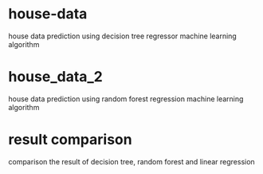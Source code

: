 # house-data
house data prediction using decision tree regressor machine learning algorithm
# house_data_2
house data prediction using random forest regression machine learning algorithm
# result comparison
comparison the result of decision tree, random forest and linear regression
